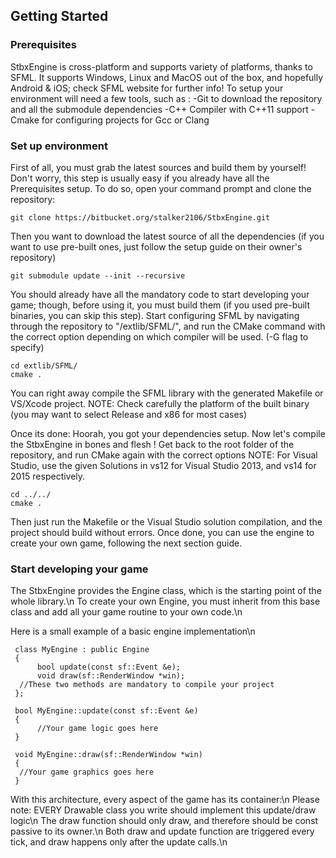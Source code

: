 ## Getting Started ##

### Prerequisites

StbxEngine is cross-platform and supports variety of platforms, thanks to SFML.
It supports Windows, Linux and MacOS out of the box, and hopefully Android & iOS; check SFML website for further info!
To setup your environment will need a few tools, such as :
  -Git to download the repository and all the submodule dependencies
  -C++ Compiler with C++11 support
  -Cmake for configuring projects for Gcc or Clang

### Set up environment

First of all, you must grab the latest sources and build them by yourself!
Don't worry, this step is usually easy if you already have all the Prerequisites setup.
To do so, open your command prompt and clone the repository:

    git clone https://bitbucket.org/stalker2106/StbxEngine.git

Then you want to download the latest source of all the dependencies
(if you want to use pre-built ones, just follow the setup guide on their owner's repository)

    git submodule update --init --recursive

You should already have all the mandatory code to start developing your game; though, before
using it, you must build them (if you used pre-built binaries, you can skip this step).
Start configuring SFML by navigating through the repository to "<REPO>/extlib/SFML/", and run
the CMake command with the correct option depending on which compiler will be used. (-G flag to specify)

    cd extlib/SFML/
    cmake .

You can right away compile the SFML library with the generated Makefile or VS/Xcode project.
NOTE: Check carefully the platform of the built binary (you may want to select Release and x86 for most cases)

Once its done: Hoorah, you got your dependencies setup. Now let's compile the StbxEngine in bones and flesh !
Get back to the root folder of the repository, and run CMake again with the correct options
NOTE: For Visual Studio, use the given Solutions in vs12 for Visual Studio 2013, and vs14 for 2015 respectively.

    cd ../../
    cmake .

Then just run the Makefile or the Visual Studio solution compilation, and the project should build without errors.
Once done, you can use the engine to create your own game, following the next section guide.

### Start developing your game

The StbxEngine provides the Engine class, which is the starting point of the whole library.\n
To create your own Engine, you must inherit from this base class and add all your game routine to your own code.\n

Here is a small example of a basic engine implementation\n

     class MyEngine : public Engine
     {
          bool update(const sf::Event &e);
     	  void draw(sf::RenderWindow *win);
	  //These two methods are mandatory to compile your project
     };

     bool MyEngine::update(const sf::Event &e)
     {
          //Your game logic goes here
     }

     void MyEngine::draw(sf::RenderWindow *win)
     {
	  //Your game graphics goes here
     }

With this architecture, every aspect of the game has its container:\n
Please note: EVERY Drawable class you write should implement this update/draw logic\n
The draw function should only draw, and therefore should be const passive to its owner.\n
Both draw and update function are triggered every tick, and draw happens only after the update calls.\n

